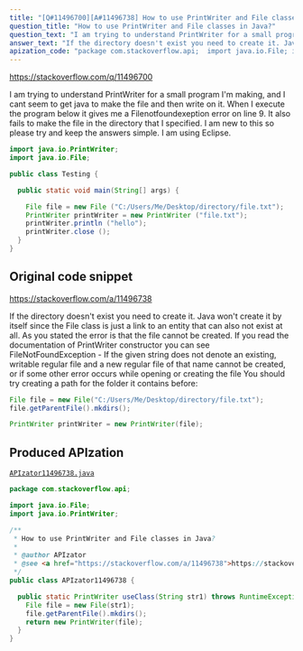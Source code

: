 ```yaml
---
title: "[Q#11496700][A#11496738] How to use PrintWriter and File classes in Java?"
question_title: "How to use PrintWriter and File classes in Java?"
question_text: "I am trying to understand PrintWriter for a small program I'm making, and I cant seem to get java to make the file and then write on it. When I execute the program below it gives me a Filenotfoundexeption error on line 9. It also fails to make the file in the directory that I specified. I am new to this so please try and keep the answers simple. I am using Eclipse."
answer_text: "If the directory doesn't exist you need to create it. Java won't create it by itself since the File class is just a link to an entity that can also not exist at all. As you stated the error is that the file cannot be created. If you read the documentation of PrintWriter constructor you can see FileNotFoundException - If the given string does not denote an existing, writable regular file and a new regular file of that name cannot be created, or if some other error occurs while opening or creating the file You should try creating a path for the folder it contains before:"
apization_code: "package com.stackoverflow.api;  import java.io.File; import java.io.PrintWriter;  /**  * How to use PrintWriter and File classes in Java?  *  * @author APIzator  * @see <a href=\"https://stackoverflow.com/a/11496738\">https://stackoverflow.com/a/11496738</a>  */ public class APIzator11496738 {    public static PrintWriter useClass(String str1) throws RuntimeException {     File file = new File(str1);     file.getParentFile().mkdirs();     return new PrintWriter(file);   } }"
---
```


https://stackoverflow.com/q/11496700

I am trying to understand PrintWriter for a small program I&#x27;m making, and I cant seem to get java to make the file and then write on it. When I execute the program below it gives me a Filenotfoundexeption error on line 9. It also fails to make the file in the directory that I specified. I am new to this so please try and keep the answers simple. I am using Eclipse.


```java
import java.io.PrintWriter;
import java.io.File;

public class Testing {

  public static void main(String[] args) {

    File file = new File ("C:/Users/Me/Desktop/directory/file.txt");
    PrintWriter printWriter = new PrintWriter ("file.txt");
    printWriter.println ("hello");
    printWriter.close ();       
  }
}
```


## Original code snippet

https://stackoverflow.com/a/11496738

If the directory doesn&#x27;t exist you need to create it. Java won&#x27;t create it by itself since the File class is just a link to an entity that can also not exist at all.
As you stated the error is that the file cannot be created. If you read the documentation of PrintWriter constructor you can see
FileNotFoundException - If the given string does not denote an existing, writable regular file and a new regular file of that name cannot be created, or if some other error occurs while opening or creating the file
You should try creating a path for the folder it contains before:

```java
File file = new File("C:/Users/Me/Desktop/directory/file.txt");
file.getParentFile().mkdirs();

PrintWriter printWriter = new PrintWriter(file);
```

## Produced APIzation

[`APIzator11496738.java`](https://github.com/pasqualesalza/apization-temp-data/raw/master/apizations/java/APIzator11496738.java)

```java
package com.stackoverflow.api;

import java.io.File;
import java.io.PrintWriter;

/**
 * How to use PrintWriter and File classes in Java?
 *
 * @author APIzator
 * @see <a href="https://stackoverflow.com/a/11496738">https://stackoverflow.com/a/11496738</a>
 */
public class APIzator11496738 {

  public static PrintWriter useClass(String str1) throws RuntimeException {
    File file = new File(str1);
    file.getParentFile().mkdirs();
    return new PrintWriter(file);
  }
}

```